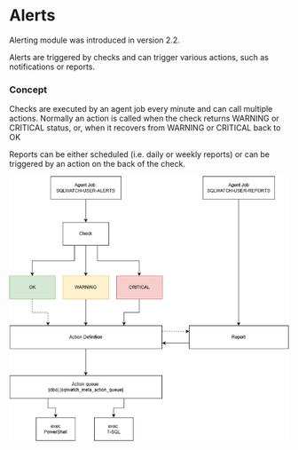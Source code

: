 # Alerts

Alerting module was introduced in version 2.2.

Alerts are triggered by checks and can trigger various actions, such as notifications or reports. 

### Concept

Checks are executed by an agent job every minute and can call multiple actions. Normally an action is called when the check returns WARNING or CRITICAL status, or, when it recovers from WARNING or CRITICAL back to OK 

Reports can be either scheduled \(i.e. daily or weekly reports\) or can be triggered by an action on the back of the check. 

![](../../.gitbook/assets/image%20%2832%29.png)

